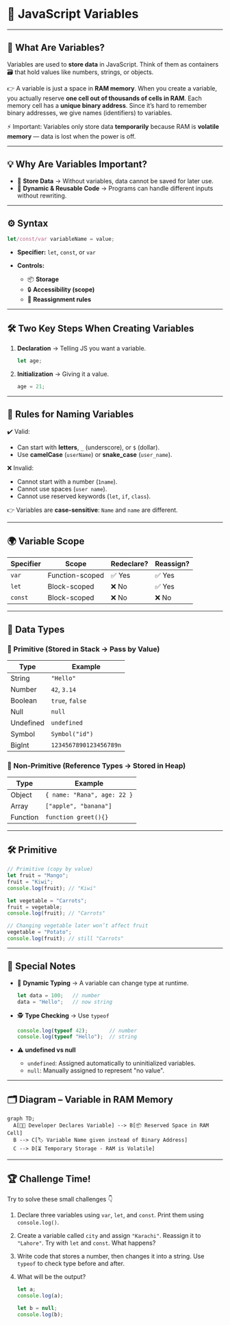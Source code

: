 # 📝 JavaScript Variables

---

## 🔹 What Are Variables?

Variables are used to **store data** in JavaScript. Think of them as containers 🗃️ that hold values like numbers, strings, or objects.

👉 A variable is just a space in **RAM memory**. When you create a variable, you actually reserve **one cell out of thousands of cells in RAM**. Each memory cell has a **unique binary address**. Since it’s hard to remember binary addresses, we give names (identifiers) to variables.

⚡ Important: Variables only store data **temporarily** because RAM is **volatile memory** — data is lost when the power is off.

---

## 💡 Why Are Variables Important?

* 🛑 **Store Data** → Without variables, data cannot be saved for later use.
* 🔄 **Dynamic & Reusable Code** → Programs can handle different inputs without rewriting.

---

## ⚙️ Syntax

```js
let/const/var variableName = value;
```

* **Specifier:** `let`, `const`, or `var`
* **Controls:**

  * 📦 **Storage**
  * 🔒 **Accessibility (scope)**
  * 🔁 **Reassignment rules**

---

## 🛠️ Two Key Steps When Creating Variables

1. **Declaration** → Telling JS you want a variable.

   ```js
   let age;
   ```
2. **Initialization** → Giving it a value.

   ```js
   age = 21;
   ```

---

## 📜 Rules for Naming Variables

✔️ Valid:

* Can start with **letters**, `_` (underscore), or `$` (dollar).
* Use **camelCase** (`userName`) or **snake\_case** (`user_name`).

❌ Invalid:

* Cannot start with a number (`1name`).
* Cannot use spaces (`user name`).
* Cannot use reserved keywords (`let`, `if`, `class`).

👉 Variables are **case-sensitive**: `Name` and `name` are different.

---

## 🌍 Variable Scope

| Specifier | Scope           | Redeclare? | Reassign? |
| --------- | --------------- | ---------- | --------- |
| `var`     | Function-scoped | ✅ Yes      | ✅ Yes     |
| `let`     | Block-scoped    | ❌ No       | ✅ Yes     |
| `const`   | Block-scoped    | ❌ No       | ❌ No      |

---

## 🧩 Data Types

### 📌 Primitive (Stored in Stack → Pass by Value)

| Type      | Example                |
| --------- | ---------------------- |
| String    | `"Hello"`              |
| Number    | `42`, `3.14`           |
| Boolean   | `true`, `false`        |
| Null      | `null`                 |
| Undefined | `undefined`            |
| Symbol    | `Symbol("id")`         |
| BigInt    | `1234567890123456789n` |

### 📌 Non-Primitive (Reference Types → Stored in Heap)

| Type     | Example                     |
| -------- | --------------------------- |
| Object   | `{ name: "Rana", age: 22 }` |
| Array    | `["apple", "banana"]`       |
| Function | `function greet(){}`        |

---

## 🛠️ Primitive

```js
// Primitive (copy by value)
let fruit = "Mango";
fruit = "Kiwi"; 
console.log(fruit); // "Kiwi"

let vegetable = "Carrots";
fruit = vegetable;  
console.log(fruit); // "Carrots"

// Changing vegetable later won’t affect fruit
vegetable = "Potato";
console.log(fruit); // still "Carrots"
```

---

## 🧪 Special Notes

* 🔄 **Dynamic Typing** → A variable can change type at runtime.

  ```js
  let data = 100;   // number
  data = "Hello";   // now string
  ```

* 🕵️ **Type Checking** → Use `typeof`

  ```js
  console.log(typeof 42);       // number
  console.log(typeof "Hello");  // string
  ```

* ⚠️ **undefined vs null**

  * `undefined`: Assigned automatically to uninitialized variables.
  * `null`: Manually assigned to represent "no value".

---

## 🗂️ Diagram – Variable in RAM Memory

```mermaid
graph TD;
  A[🧑‍💻 Developer Declares Variable] --> B[📦 Reserved Space in RAM Cell]
  B --> C[🏷️ Variable Name given instead of Binary Address]
  C --> D[⏳ Temporary Storage - RAM is Volatile]
```

---

## 🏆 Challenge Time!

Try to solve these small challenges 👇

1. Declare three variables using `var`, `let`, and `const`. Print them using `console.log()`.
2. Create a variable called `city` and assign `"Karachi"`. Reassign it to `"Lahore"`. Try with `let` and `const`. What happens?
3. Write code that stores a number, then changes it into a string. Use `typeof` to check type before and after.
5. What will be the output?

   ```js
   let a;
   console.log(a); 

   let b = null;
   console.log(b);
   ```

